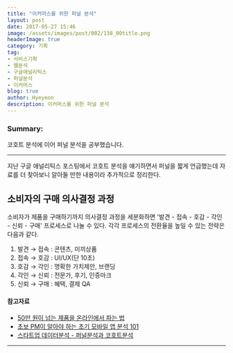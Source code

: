 ```yaml
---
title: "이커머스를 위한 퍼널 분석"
layout: post
date: 2017-05-27 15:46
image: /assets/images/post/002/138_00title.png
headerImage: true
category: 기획
tag:
- 서비스기획
- 웹분석
- 구글애널리틱스
- 퍼널분석
- 이커머스
blog: true
author: Hyeyeon
description: 이커머스를 위한 퍼널 분석
---
```


### Summary:

코호트 분석에 이어 퍼널 분석을 공부했습니다.

---

지난 구글 애널리틱스 포스팅에서 코호트 분석을 얘기하면서 퍼널을 짧게 언급했는데 자료를 더 찾아보니 알아둘 만한 내용이라 추가적으로 정리한다.

## 소비자의 구매 의사결정 과정

소비자가 제품을 구매하기까지 의사결정 과정을 세분화하면 '발견 - 접속 - 호감 - 각인 - 신뢰 - 구매' 프로세스로 나눌 수 있다. 각각 프로세스의 전환율을 높일 수 있는 전략은 다음과 같다.

1. 발견 → 접속 : 콘텐츠, 미끼상품
2. 접속 → 호감 : UI/UX(단 10초)
3. 호감 → 각인 : 명확한 가치제안, 브랜딩
4. 각인 → 신뢰 : 전문가, 후기, 인증마크
5. 신뢰 → 구매 : 혜택, 결제 QA

#### 참고자료

* [50만 원이 넘는 제품을 온라인에서 파는 법](https://brunch.co.kr/@joohoonjake/57)
* [초보 PM이 알아야 하는 초기 모바일 앱 분석 101](https://brunch.co.kr/@andrewyhc/13)
* [스타트업 데이터분석 - 퍼널분석과 코호트분석](https://www.slideshare.net/LeeGwan/ss-42159541)

---
